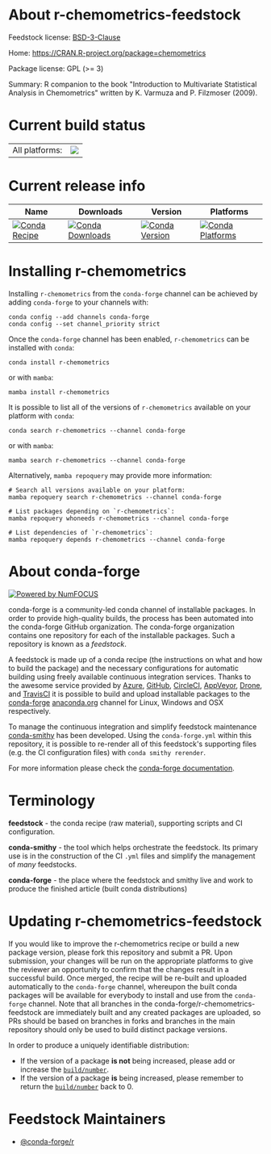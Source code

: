 About r-chemometrics-feedstock
==============================

Feedstock license: [BSD-3-Clause](https://github.com/conda-forge/r-chemometrics-feedstock/blob/main/LICENSE.txt)

Home: https://CRAN.R-project.org/package=chemometrics

Package license: GPL (>= 3)

Summary: R companion to the book "Introduction to Multivariate Statistical Analysis in Chemometrics" written by K. Varmuza and P. Filzmoser (2009).

Current build status
====================


<table><tr><td>All platforms:</td>
    <td>
      <a href="https://dev.azure.com/conda-forge/feedstock-builds/_build/latest?definitionId=4186&branchName=main">
        <img src="https://dev.azure.com/conda-forge/feedstock-builds/_apis/build/status/r-chemometrics-feedstock?branchName=main">
      </a>
    </td>
  </tr>
</table>

Current release info
====================

| Name | Downloads | Version | Platforms |
| --- | --- | --- | --- |
| [![Conda Recipe](https://img.shields.io/badge/recipe-r--chemometrics-green.svg)](https://anaconda.org/conda-forge/r-chemometrics) | [![Conda Downloads](https://img.shields.io/conda/dn/conda-forge/r-chemometrics.svg)](https://anaconda.org/conda-forge/r-chemometrics) | [![Conda Version](https://img.shields.io/conda/vn/conda-forge/r-chemometrics.svg)](https://anaconda.org/conda-forge/r-chemometrics) | [![Conda Platforms](https://img.shields.io/conda/pn/conda-forge/r-chemometrics.svg)](https://anaconda.org/conda-forge/r-chemometrics) |

Installing r-chemometrics
=========================

Installing `r-chemometrics` from the `conda-forge` channel can be achieved by adding `conda-forge` to your channels with:

```
conda config --add channels conda-forge
conda config --set channel_priority strict
```

Once the `conda-forge` channel has been enabled, `r-chemometrics` can be installed with `conda`:

```
conda install r-chemometrics
```

or with `mamba`:

```
mamba install r-chemometrics
```

It is possible to list all of the versions of `r-chemometrics` available on your platform with `conda`:

```
conda search r-chemometrics --channel conda-forge
```

or with `mamba`:

```
mamba search r-chemometrics --channel conda-forge
```

Alternatively, `mamba repoquery` may provide more information:

```
# Search all versions available on your platform:
mamba repoquery search r-chemometrics --channel conda-forge

# List packages depending on `r-chemometrics`:
mamba repoquery whoneeds r-chemometrics --channel conda-forge

# List dependencies of `r-chemometrics`:
mamba repoquery depends r-chemometrics --channel conda-forge
```


About conda-forge
=================

[![Powered by
NumFOCUS](https://img.shields.io/badge/powered%20by-NumFOCUS-orange.svg?style=flat&colorA=E1523D&colorB=007D8A)](https://numfocus.org)

conda-forge is a community-led conda channel of installable packages.
In order to provide high-quality builds, the process has been automated into the
conda-forge GitHub organization. The conda-forge organization contains one repository
for each of the installable packages. Such a repository is known as a *feedstock*.

A feedstock is made up of a conda recipe (the instructions on what and how to build
the package) and the necessary configurations for automatic building using freely
available continuous integration services. Thanks to the awesome service provided by
[Azure](https://azure.microsoft.com/en-us/services/devops/), [GitHub](https://github.com/),
[CircleCI](https://circleci.com/), [AppVeyor](https://www.appveyor.com/),
[Drone](https://cloud.drone.io/welcome), and [TravisCI](https://travis-ci.com/)
it is possible to build and upload installable packages to the
[conda-forge](https://anaconda.org/conda-forge) [anaconda.org](https://anaconda.org/)
channel for Linux, Windows and OSX respectively.

To manage the continuous integration and simplify feedstock maintenance
[conda-smithy](https://github.com/conda-forge/conda-smithy) has been developed.
Using the ``conda-forge.yml`` within this repository, it is possible to re-render all of
this feedstock's supporting files (e.g. the CI configuration files) with ``conda smithy rerender``.

For more information please check the [conda-forge documentation](https://conda-forge.org/docs/).

Terminology
===========

**feedstock** - the conda recipe (raw material), supporting scripts and CI configuration.

**conda-smithy** - the tool which helps orchestrate the feedstock.
                   Its primary use is in the construction of the CI ``.yml`` files
                   and simplify the management of *many* feedstocks.

**conda-forge** - the place where the feedstock and smithy live and work to
                  produce the finished article (built conda distributions)


Updating r-chemometrics-feedstock
=================================

If you would like to improve the r-chemometrics recipe or build a new
package version, please fork this repository and submit a PR. Upon submission,
your changes will be run on the appropriate platforms to give the reviewer an
opportunity to confirm that the changes result in a successful build. Once
merged, the recipe will be re-built and uploaded automatically to the
`conda-forge` channel, whereupon the built conda packages will be available for
everybody to install and use from the `conda-forge` channel.
Note that all branches in the conda-forge/r-chemometrics-feedstock are
immediately built and any created packages are uploaded, so PRs should be based
on branches in forks and branches in the main repository should only be used to
build distinct package versions.

In order to produce a uniquely identifiable distribution:
 * If the version of a package **is not** being increased, please add or increase
   the [``build/number``](https://docs.conda.io/projects/conda-build/en/latest/resources/define-metadata.html#build-number-and-string).
 * If the version of a package **is** being increased, please remember to return
   the [``build/number``](https://docs.conda.io/projects/conda-build/en/latest/resources/define-metadata.html#build-number-and-string)
   back to 0.

Feedstock Maintainers
=====================

* [@conda-forge/r](https://github.com/orgs/conda-forge/teams/r/)

